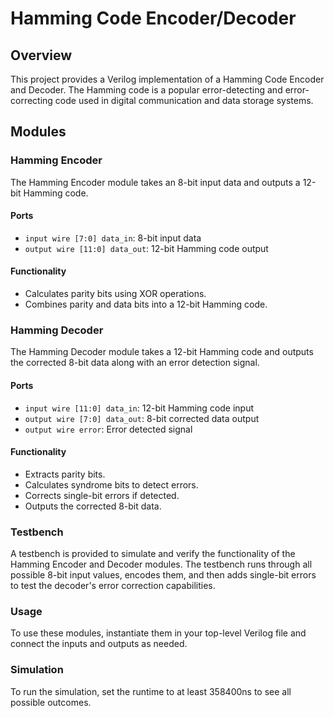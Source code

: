 # Hamming Code Encoder/Decoder

## Overview
This project provides a Verilog implementation of a Hamming Code Encoder and Decoder. The Hamming code is a popular error-detecting and error-correcting code used in digital communication and data storage systems.

## Modules

### Hamming Encoder
The Hamming Encoder module takes an 8-bit input data and outputs a 12-bit Hamming code.

#### Ports
- `input wire [7:0] data_in`: 8-bit input data
- `output wire [11:0] data_out`: 12-bit Hamming code output

#### Functionality
- Calculates parity bits using XOR operations.
- Combines parity and data bits into a 12-bit Hamming code.

### Hamming Decoder
The Hamming Decoder module takes a 12-bit Hamming code and outputs the corrected 8-bit data along with an error detection signal.

#### Ports
- `input wire [11:0] data_in`: 12-bit Hamming code input
- `output wire [7:0] data_out`: 8-bit corrected data output
- `output wire error`: Error detected signal

#### Functionality
- Extracts parity bits.
- Calculates syndrome bits to detect errors.
- Corrects single-bit errors if detected.
- Outputs the corrected 8-bit data.

### Testbench
A testbench is provided to simulate and verify the functionality of the Hamming Encoder and Decoder modules. The testbench runs through all possible 8-bit input values, encodes them, and then adds single-bit errors to test the decoder's error correction capabilities.

### Usage
To use these modules, instantiate them in your top-level Verilog file and connect the inputs and outputs as needed.

### Simulation
To run the simulation, set the runtime to at least 358400ns to see all possible outcomes.
